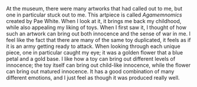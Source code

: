 At the museum, there were many artworks that had called out to me, but one in particular stuck out to me.  This artpiece is called _Agamemnomics_ created by Pae White.  When I look at it, it brings me back my childhood, while also appealing my liking of toys.  When I first saw it, I thought of how such an artwork can bring out both innocence and the sense of war in me.  I feel like the fact that there are many of the same toy duplicated, it feels as if it is an army getting ready to attack.  When looking through each unique piece, one in particular caught my eye; it was a golden flower that a blue petal and a gold base.  I like how a toy can bring out different levels of innocence; the toy itself can bring out child-like innocence, while the flower can bring out matured innocence.  It has a good combination of many different emotions, and I just feel as though it was produced really well.
